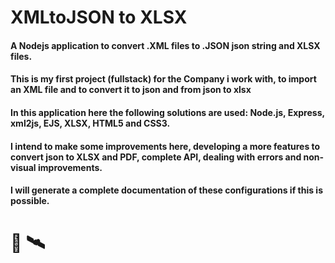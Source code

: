 # XMLtoJSON to XLSX

#### A Nodejs application to convert .XML files to .JSON  json string and XLSX files.

#### This is my first project (fullstack) for the Company i work with, to import an XML file and to convert it to json and from json to xlsx

#### In this application here the following solutions are used: Node.js, Express, xml2js, EJS, XLSX, HTML5 and CSS3.

#### I intend to make some improvements here, developing a more features to convert json to XLSX and PDF, complete API, dealing with errors and non-visual improvements.
#### I will generate a complete documentation of these configurations if this is possible.

# 🚀  🛰
